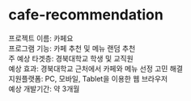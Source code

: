 # cafe-recommendation
프로젝트 이름: 카페요<br>
프로그램 기능: 카페 추천 및 메뉴 랜덤 추천<br>
주 예상 타겟층: 경북대학교 학생 및 교직원<br>
예상 효과: 경북대학교 근처에서 카페와 메뉴 선정 고민 해결<br>
지원플랫폼: PC, 모바일, Tablet을 이용한 웹 브라우저<br>
예상 개발기간: 약 3개월 
